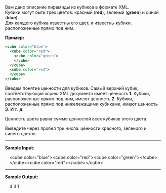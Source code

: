 Вам дано описание пирамиды из кубиков в формате XML.  
Кубики могут быть трех цветов: красный (**red**), зеленый (**green**) и синий (**blue**).  
Для каждого кубика известны его цвет, и известны кубики, расположенные прямо под ним.  

**Пример:**  
```xml
<cube color="blue">
  <cube color="red">
    <cube color="green">
    </cube>
  </cube>
  <cube color="red">
  </cube>
</cube>
```

Введем понятие ценности для кубиков. Самый верхний кубик, соответствующий корню XML 
документа имеет ценность **1**. Кубики, расположенные прямо под ним, имеют ценность **2**. 
Кубики, расположенные прямо под нижележащими кубиками, имеют ценность **3**. **И т**. **д**.

Ценность цвета равна сумме ценностей всех кубиков этого цвета.

Выведите через пробел три числа: ценности красного, зеленого и синего цветов.

---
**Sample Input:**
<p style="margin-left: 1em">&lt;cube color="blue"&gt;&lt;cube color="red"&gt;&lt;cube color="green"&gt;&lt;/cube&gt;
&lt;/cube&gt;&lt;cube color="red"&gt;&lt;/cube&gt;&lt;/cube&gt;</p>

---
**Sample Output:**
<p style="margin-left: 1em">4 3 1</p>